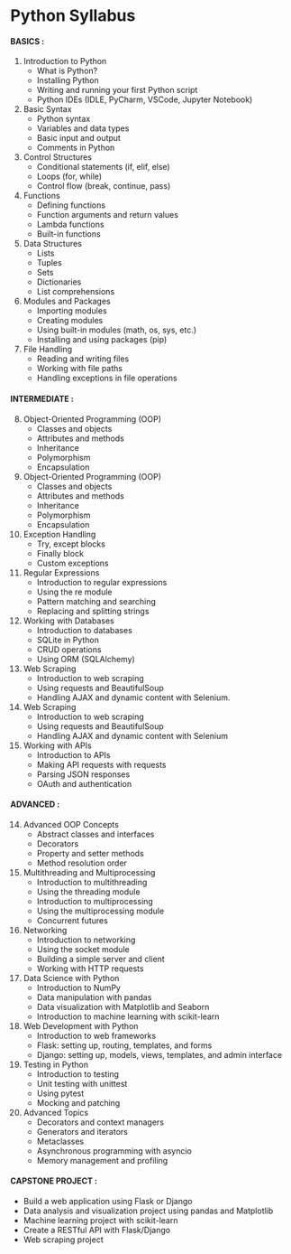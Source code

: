 <h1>Python Syllabus</h1> 
<h4>BASICS :</h4>
<ol>
<li>
Introduction to Python
   <ul>
    <li>What is Python?</li>
    <li>Installing Python</li>
    <li>Writing and running your first Python script</li>
    <li>Python IDEs (IDLE, PyCharm, VSCode, Jupyter Notebook)</li>
   </ul>
</li>
<li>
 Basic Syntax
   <ul>
    <li>Python syntax</li>
    <li>Variables and data types</li>
    <li>Basic input and output</li>
    <li>Comments in Python</li>
   </ul>
</li>
<li>
 Control Structures
   <ul>
    <li>Conditional statements (if, elif, else)</li>
    <li>Loops (for, while)</li>
    <li>Control flow (break, continue, pass)</li>
    
   </ul>
</li>
<li>
 Functions
   <ul>
    <li>Defining functions</li>
    <li>Function arguments and return values</li>
    <li>Lambda functions</li>
    <li>Built-in functions</li>
   </ul>
</li>
<li>
 Data Structures
   <ul>
    <li>Lists</li>
    <li>Tuples</li>
    <li>Sets</li>
    <li>Dictionaries</li>
    <li>List comprehensions</li>
   </ul>
</li>
<li>
 Modules and Packages
   <ul>
    <li>Importing modules</li>
    <li>Creating modules</li>
    <li>Using built-in modules (math, os, sys, etc.)</li>
    <li>Installing and using packages (pip)</li>
   </ul>
</li>
<li>
 File Handling
   <ul>
    <li>Reading and writing files</li>
    <li>Working with file paths</li>
    <li>Handling exceptions in file operations</li>
   </ul>
</li>

</ol>

<h4>INTERMEDIATE :</h4>

<ol start="8">
   <li>
      Object-Oriented Programming (OOP)
      <ul>
        <li>Classes and objects</li>
        <li>Attributes and methods</li>
        <li>Inheritance</li>
        <li>Polymorphism</li>
        <li>Encapsulation</li>
      </ul>
   </li>
   <li>
      Object-Oriented Programming (OOP)
      <ul>
        <li>Classes and objects</li>
        <li>Attributes and methods</li>
        <li>Inheritance</li>
        <li>Polymorphism</li>
        <li>Encapsulation</li>
      </ul>
   </li>
   <li>
      Exception Handling
      <ul>
        <li>Try, except blocks</li>
        <li>Finally block</li>
        <li>Custom exceptions</li>
      </ul>
   </li>
   <li>
      Regular Expressions
      <ul>
        <li>Introduction to regular expressions</li>
        <li>Using the re module</li>
        <li>Pattern matching and searching</li>
        <li>Replacing and splitting strings</li>
      </ul>
   </li>
   <li>
      Working with Databases
      <ul>
        <li>Introduction to databases</li>
        <li>SQLite in Python</li>
        <li>CRUD operations</li>
        <li>Using ORM (SQLAlchemy)</li>
      </ul>
   </li>
   <li>
       Web Scraping
      <ul>
        <li>Introduction to web scraping</li>
        <li>Using requests and BeautifulSoup</li>
        <li>Handling AJAX and dynamic content with Selenium.</li>
      </ul>
   </li>
    <li>
       Web Scraping
      <ul>
        <li>Introduction to web scraping</li>
        <li>Using requests and BeautifulSoup</li>
        <li>Handling AJAX and dynamic content with Selenium</li>
      </ul>
   </li>
   <li>
       Working with APIs
      <ul>
        <li>Introduction to APIs</li>
        <li>Making API requests with requests</li>
        <li>Parsing JSON responses</li>
        <li>OAuth and authentication</li>
      </ul>
   </li>
</ol>
<h4>ADVANCED :</h4>
<ol start="14">
 <li>
 Advanced OOP Concepts
   <ul>
      <li>Abstract classes and interfaces</li>
      <li>Decorators</li>
      <li>Property and setter methods</li>
      <li>Method resolution order</li>
   </ul>
 </li>
  <li>
  Multithreading and Multiprocessing
   <ul>
      <li>Introduction to multithreading</li>
      <li>Using the threading module</li>
      <li>Introduction to multiprocessing</li>
      <li>Using the multiprocessing module</li>
      <li>Concurrent futures</li>
   </ul>
 </li>
  <li>
   Networking
   <ul>
      <li>Introduction to networking</li>
      <li>Using the socket module</li>
      <li>Building a simple server and client</li>
      <li>Working with HTTP requests
</li>
   </ul>
 </li>
  <li>
  Data Science with Python
   <ul>
      <li>Introduction to NumPy</li>
      <li>Data manipulation with pandas</li>
      <li>Data visualization with Matplotlib and Seaborn</li>
      <li>Introduction to machine learning with scikit-learn</li>
   </ul>
 </li>
  <li>
  Web Development with Python
   <ul>
      <li>Introduction to web frameworks</li>
      <li>Flask: setting up, routing, templates, and forms</li>
      <li>Django: setting up, models, views, templates, and admin interface</li>
   </ul>
 </li>
  <li>
   Testing in Python
   <ul>
      <li>Introduction to testing</li>
      <li>Unit testing with unittest</li>
      <li>Using pytest</li>
      <li>Mocking and patching</li>
   </ul>
 </li>
  <li>
  Advanced Topics
   <ul>
      <li>Decorators and context managers</li>
      <li>Generators and iterators</li>
      <li>Metaclasses</li>
      <li>Asynchronous programming with asyncio</li>
      <li>Memory management and profiling</li>
   </ul>
 </li>
</ol>

<h4>CAPSTONE PROJECT :</h4>
<ul>
  <li>Build a web application using Flask or Django</li>
  <li>Data analysis and visualization project using pandas and Matplotlib</li>
  <li>Machine learning project with scikit-learn</li>
  <li>Create a RESTful API with Flask/Django</li>
  <li>Web scraping project</li>
</ul>